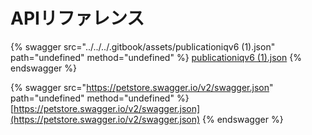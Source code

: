 # APIリファレンス

{% swagger src="../../../.gitbook/assets/publicationiqv6 (1).json" path="undefined" method="undefined" %}
[publicationiqv6 (1).json](<../../../.gitbook/assets/publicationiqv6 (1).json>)
{% endswagger %}

{% swagger src="https://petstore.swagger.io/v2/swagger.json" path="undefined" method="undefined" %}
[https://petstore.swagger.io/v2/swagger.json](https://petstore.swagger.io/v2/swagger.json)
{% endswagger %}
